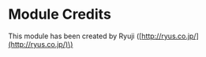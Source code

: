 # Module Credits

This module has been created by Ryuji \([http://ryus.co.jp/](http://ryus.co.jp/)\)

